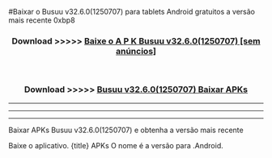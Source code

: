 #Baixar o Busuu v32.6.0(1250707)  para tablets Android gratuitos a versão mais recente 0xbp8


<div align="center">
<h3>Download >>>>> <a href="https://pt-web.web.app/?pt= Busuu v32.6.0(1250707)">Baixe o A P K Busuu v32.6.0(1250707) [sem anúncios]</a></h3><br>

<h3>Download >>>>> <a href="https://pt-web.web.app/?pt= Busuu v32.6.0(1250707)">Busuu v32.6.0(1250707) Baixar APKs</a></h3>
</div>

----------------------------------------------------------

----------------------------------------------------------

----------------------------------------------------------

Baixar APKs Busuu v32.6.0(1250707) e obtenha a versão mais recente

Baixe o aplicativo. {title} APKs O nome é a versão para .Android.


